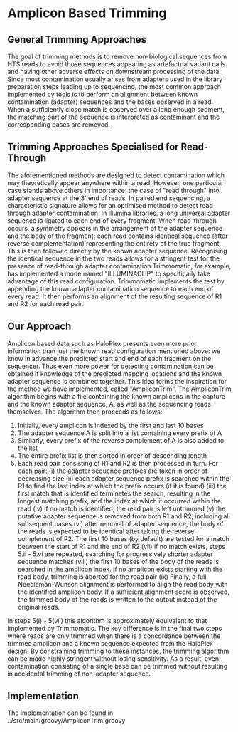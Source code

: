 # Amplicon Based Trimming

## General Trimming Approaches

The goal of trimming methods is to remove non-biological sequences from HTS
reads to avoid those sequences appearing as artefactual variant calls and
having other adverse effects on downstream processing of the data. Since most
contamination usually arises from adapters used in the library preparation
steps leading up to sequencing, the most common approach implemented by tools
is to perform an alignment between known contamination (adapter) sequences and
the bases observed in a read. When a sufficiently close match is observed over
a long enough segment, the matching part of the sequence is interpreted as
contaminant and the corresponding bases are removed. 

## Trimming Approaches Specialised for Read-Through

The aforementioned methods are designed to detect contamination which may
theoretically appear anywhere within a read. However, one particular case
stands above others in importance: the case of "read through" into adapter
sequence at the 3' end of reads. In paired end sequencing, a characteristic
signature allows for an optimised method to detect read-through adapter
contamination. In Illumina libraries, a long universal adapter sequence is
ligated to each end of every fragment. When read-through occurs, a symmetry
appears in the arrangement of the adapter sequence and the body of the
fragment: each read contains identical sequence (after reverse complementation)
representing the entirety of the true fragment. This is then followed directly
by the known adapter sequence.  Recognising the identical sequence in the two
reads allows for a stringent test for the presence of read-through adapter
contamination Trimmomatic, for example, has implemented a mode named
"ILLUMINACLIP" to specifically take advantage of this read configuration.
Trimmomatic implements the test by appending the known adapter contamination
sequence to each end of every read.  It then performs an alignment of the
resulting sequence of R1 and R2 for each read pair. 

## Our Approach

Amplicon based data such as HaloPlex presents even more prior information than
just the known read configuration mentioned above: we know in advance the
predicted start and end of each fragment on the sequencer. Thus even more power
for detecting contamination can be obtained if knowledge of the predicted
mapping locations and the known adapter sequence is combined together. This
idea forms the inspiration for the method we have implemented, called
"AmpliconTrim".  The AmpliconTrim algorithm begins with a file containing the
known amplicons in the capture and the known adapter sequence, A, as well as
the sequencing reads themselves. The algorithm then proceeds as follows:

 1. Initially, every amplicon is indexed by the first and last 10 bases
 2. The adapter sequence A is split into a list containing every prefix of A
 3. Similarly, every prefix of the reverse complement of A is also added to the list
 4. The entire prefix list is then sorted in order of descending length
 5. Each read pair consisting of R1 and R2 is then processed in turn. For each pair:
   (i)   the adapter sequence prefixes are taken in order of decreasing size
   (ii)  each adapter sequence prefix is searched within the R1 to find the last index at which 
         the prefix occurs (if it is found)
   (iii) the first match that is identified terminates the search, resulting in the longest matching
         prefix, and the index at which it occurred within the read
   (iv)  if no match is identified, the read pair is left untrimmed
   (v)   the putative adapter sequence is removed from both R1 and R2, including all subsequent bases
   (vi)  after removal of adapter sequence, the body of the reads is expected to be identical 
         after taking the reverse complement of R2. The first 10 bases (by default) are tested for a
         match between the start of R1 and the end of R2
   (vii) if no match exists, steps 5.ii - 5.vi are repeated, searching for progressively shorter
         adapter sequence matches
   (viii) the first 10 bases of the body of the reads is searched in the amplicon index. If no amplicon
          exists starting with the read body, trimming is aborted for the read pair
   (ix)  Finally, a full Needleman-Wunsch alignment is performed to align the read body with the
         identified amplicon body. If a sufficient alignment score is observed, the trimmed body of the 
         reads is written to the output instead of the original reads.

In steps 5(i) - 5(vii) this algorithm is approximately equivalent to that
implemented by Trimmomatic. The key difference is in the final two steps where
reads are only trimmed when there is a concordance between the trimmed amplicon
and a known sequence expected from the HaloPlex design.  By constraining
trimming to these instances, the trimming algorithm can be made highly
stringent without losing sensitivity. As a result, even contamination
consisting of a single base can be trimmed without resulting in accidental
trimming of non-adapter sequence. 

## Implementation

The implementation can be found in ../src/main/groovy/AmpliconTrim.groovy

